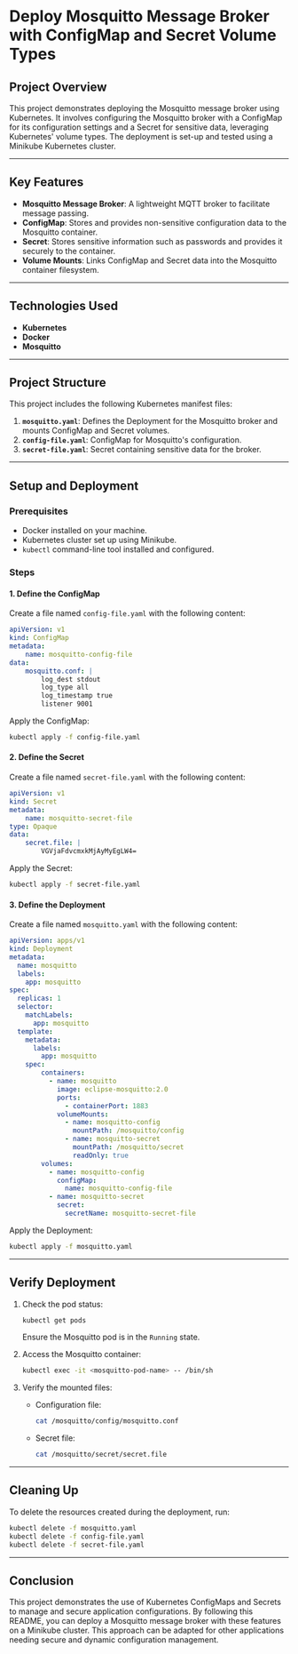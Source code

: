 # Deploy Mosquitto Message Broker with ConfigMap and Secret Volume Types

## Project Overview
This project demonstrates deploying the Mosquitto message broker using Kubernetes. It involves configuring the Mosquitto broker with a ConfigMap for its configuration settings and a Secret for sensitive data, leveraging Kubernetes' volume types. The deployment is set-up and tested using a Minikube Kubernetes cluster.

---

## Key Features
- **Mosquitto Message Broker**: A lightweight MQTT broker to facilitate message passing.
- **ConfigMap**: Stores and provides non-sensitive configuration data to the Mosquitto container.
- **Secret**: Stores sensitive information such as passwords and provides it securely to the container.
- **Volume Mounts**: Links ConfigMap and Secret data into the Mosquitto container filesystem.

---

## Technologies Used
- **Kubernetes**
- **Docker**
- **Mosquitto**

---

## Project Structure
This project includes the following Kubernetes manifest files:

1. **`mosquitto.yaml`**: Defines the Deployment for the Mosquitto broker and mounts ConfigMap and Secret volumes.
2. **`config-file.yaml`**: ConfigMap for Mosquitto's configuration.
3. **`secret-file.yaml`**: Secret containing sensitive data for the broker.

---

## Setup and Deployment

### Prerequisites
- Docker installed on your machine.
- Kubernetes cluster set up using Minikube.
- `kubectl` command-line tool installed and configured.

### Steps

#### 1. Define the ConfigMap
Create a file named `config-file.yaml` with the following content:
```yaml
apiVersion: v1
kind: ConfigMap
metadata:
    name: mosquitto-config-file
data:
    mosquitto.conf: |
        log_dest stdout
        log_type all
        log_timestamp true
        listener 9001
```
Apply the ConfigMap:
```bash
kubectl apply -f config-file.yaml
```

#### 2. Define the Secret
Create a file named `secret-file.yaml` with the following content:
```yaml
apiVersion: v1
kind: Secret
metadata:
    name: mosquitto-secret-file
type: Opaque
data:
    secret.file: |
        VGVjaFdvcmxkMjAyMyEgLW4=
```
Apply the Secret:
```bash
kubectl apply -f secret-file.yaml
```

#### 3. Define the Deployment
Create a file named `mosquitto.yaml` with the following content:
```yaml
apiVersion: apps/v1
kind: Deployment
metadata:
  name: mosquitto
  labels:
    app: mosquitto
spec:
  replicas: 1
  selector:
    matchLabels:
      app: mosquitto
  template:
    metadata:
      labels:
        app: mosquitto
    spec:
        containers:
          - name: mosquitto
            image: eclipse-mosquitto:2.0
            ports:
              - containerPort: 1883
            volumeMounts: 
              - name: mosquitto-config
                mountPath: /mosquitto/config
              - name: mosquitto-secret
                mountPath: /mosquitto/secret
                readOnly: true
        volumes:
          - name: mosquitto-config
            configMap:
              name: mosquitto-config-file
          - name: mosquitto-secret
            secret:
              secretName: mosquitto-secret-file
```
Apply the Deployment:
```bash
kubectl apply -f mosquitto.yaml
```

---

## Verify Deployment

1. Check the pod status:
   ```bash
   kubectl get pods
   ```
   Ensure the Mosquitto pod is in the `Running` state.

2. Access the Mosquitto container:
   ```bash
   kubectl exec -it <mosquitto-pod-name> -- /bin/sh
   ```

3. Verify the mounted files:
   - Configuration file:
     ```bash
     cat /mosquitto/config/mosquitto.conf
     ```
   - Secret file:
     ```bash
     cat /mosquitto/secret/secret.file
     ```

---

## Cleaning Up
To delete the resources created during the deployment, run:
```bash
kubectl delete -f mosquitto.yaml
kubectl delete -f config-file.yaml
kubectl delete -f secret-file.yaml
```

---

## Conclusion
This project demonstrates the use of Kubernetes ConfigMaps and Secrets to manage and secure application configurations. By following this README, you can deploy a Mosquitto message broker with these features on a Minikube cluster. This approach can be adapted for other applications needing secure and dynamic configuration management.
